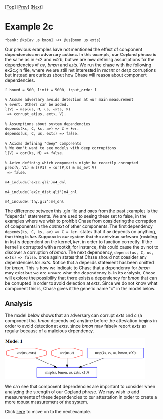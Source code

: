\[[Top](../README.md)\] \[[Prev](../ex2b/ex2b.md)\] \[[Next](../ex3/ex3.md)]

# Example 2c

```
*bank: @ks[av us bmon] +<+ @us[bmon us exts]
```

Our previous examples have not mentioned the effect of component dependencies on 
adversary actions. In this example, our Copland phrase is the same as in ex2 and ex2b, 
but we are now defining assumptions for the  dependencies of *av*, *bmon* and *exts*. 
We run the chase with the following ex2c.gln file, where we are still 
not interested in *recent* or *deep* corruptions but instead are curious about how Chase will 
reason about component dependencies.
  
```
[ bound = 500, limit = 5000, input_order ]

% Assume adversary avoids detection at our main measurement
% event. Others can be added.
l(V) = msp(us, M, us, exts, X)
 => corrupt_at(us, exts, V).

% Assumptions about system dependencies.
depends(ks, C, ks, av) => C = ker. 
depends(us, C, us, exts) => false.

% Axioms defining "deep" components
% We don't want to see models with deep corruptions
l(V) = cor(ks, M) => false.

% Axiom defining which components might be recently corrupted
prec(V, V1) & l(V1) = cor(P,C) & ms_evt(V)
 => false. 

m4_include(`ex2c.gli')m4_dnl

m4_include(`ex2c_dist.gli')m4_dnl

m4_include(`thy.gli')m4_dnl
```    
The difference between this .gln file and ones from the past examples is the "depends" statements. 
We are used to seeing these set to false, in the examples where we wish to prohibit Chase from 
considering the corruption of components in the *context* of other components. 
The first dependency `depends(ks, C, ks, av) => C = ker.` states that if *av* depends 
on anything, that thing is *ker*. Suppose in our system that the antivirus software 
(residing in ks) is dependent on the kernel, *ker*, in order to function correctly. 
If the kernel is corrupted with a rootkit, for instance, this could cause the *av* not to 
discover a corruption of *bmon*. The next dependency, `depends(us, C, us, exts) => false.` 
once again states that Chase should not consider any dependencies for *exts*. Notice that a 
depends statement has been omitted for *bmon*. This is how we indicate to Chase that a 
dependency for *bmon* may exist but we are unsure what the dependency is. In its analysis, Chase 
will explore the possibility that there exists a dependency for *bmon* that can be corrupted 
in order to avoid detection at *exts*. Since we do not know what component this is, Chase gives it 
the generic name "c" in the model below.  

## Analysis  
The model below shows that an adversary can corrupt *exts* and *c* (a component that *bmon* 
depends on) anytime before the attestation begins in order to avoid detection at *exts*, since 
*bmon* may falsely report *exts* as regular because of a malicious dependency.
  
<img src="ex2c_model1.png">

We can see that component dependencies are important to consider when analyzing the strength 
of our Copland phrase. We may wish to add measurements of these dependencies to our attestation 
in order to create a more robust measurement of the system.

Click [here](../ex3/ex3.md) to move on to the next example.
